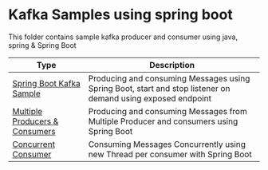 # Kafka Samples using spring boot

This folder contains sample kafka producer and consumer using java, spring & Spring Boot


| Type                                                                  | Description                                                                                                  |
|-----------------------------------------------------------------------|--------------------------------------------------------------------------------------------------------------|
| [Spring Boot Kafka Sample](./boot-kafka-sample)                       | Producing and consuming Messages using Spring Boot, start and stop listener on demand using exposed endpoint |
| [Multiple Producers & Consumers](./boot-multiple-producers-consumers) | Producing and consuming Messages from Multiple Producer and consumers using Spring Boot                      |
| [Concurrent Consumer](./boot-concurrent-kafka-consumer)               | Consuming Messages Concurrently using new Thread per consumer with Spring Boot                               |
